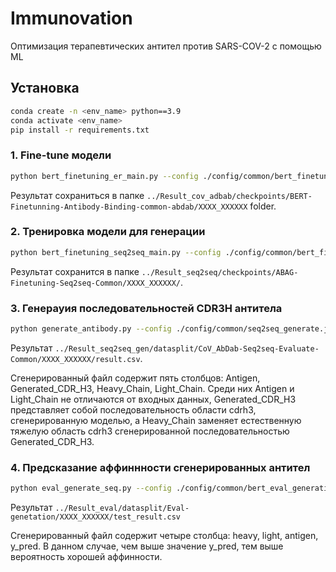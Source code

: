 # Immunovation
Оптимизация терапевтических антител против SARS-COV-2 с помощью ML


## Установка

```bash
conda create -n <env_name> python==3.9
conda activate <env_name>
pip install -r requirements.txt
```

### 1. Fine-tune модели

```bash
python bert_finetuning_er_main.py --config ./config/common/bert_finetuning_er_common_Cov_abdab.json
```
Результат сохраниться в папке `../Result_cov_adbab/checkpoints/BERT-Finetunning-Antibody-Binding-common-abdab/XXXX_XXXXXX` folder.

### 2. Тренировка модели для генерации

```bash
python bert_finetuning_seq2seq_main.py --config ./config/common/bert_finetuning_er_seq2seq_common.json
```
Результат сохранится в папке `../Result_seq2seq/checkpoints/ABAG-Finetuning-Seq2seq-Common/XXXX_XXXXXX/`.

### 3. Генерауия последовательностей CDR3H антитела

```bash
python generate_antibody.py --config ./config/common/seq2seq_generate.json
```
Результат `../Result_seq2seq_gen/datasplit/CoV_AbDab-Seq2seq-Evaluate-Common/XXXX_XXXXXX/result.csv`.

Сгенерированный файл содержит пять столбцов: Antigen, Generated_CDR_H3, Heavy_Chain, Light_Chain. Среди них Antigen и Light_Chain не отличаются от входных данных, Generated_CDR_H3 представляет собой последовательность области cdrh3, сгенерированную моделью, а Heavy_Chain заменяет естественную тяжелую область cdrh3 сгенерированной последовательностью Generated_CDR_H3.

### 4. Предсказание аффиннности сгенерированных антител

```bash
python eval_generate_seq.py --config ./config/common/bert_eval_generation.json
```
Результат `../Result_eval/datasplit/Eval-genetation/XXXX_XXXXXX/test_result.csv` 

Сгенерированный файл содержит четыре столбца: heavy, light, antigen, y_pred. В данном случае, чем выше значение y_pred, тем выше вероятность хорошей аффинности. 

